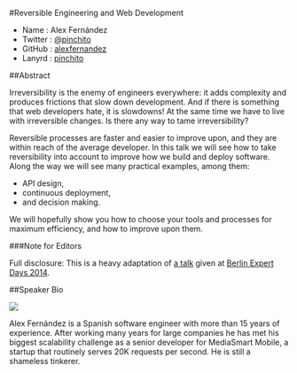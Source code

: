 #Reversible Engineering and Web Development

* Name      : Alex Fernández
* Twitter   : [@pinchito][]
* GitHub    : [alexfernandez][]
* Lanyrd    : [pinchito][]

##Abstract

Irreversibility is the enemy of engineers everywhere: it adds complexity and produces frictions
that slow down development. And if there is something that web developers hate, it is slowdowns!
At the same time we have to live with irreversible changes.
Is there any way to tame irreversibility?

Reversible processes are faster and easier to improve upon, and they are within reach of the average developer.
In this talk we will see how to take reversibility into account
to improve how we build and deploy software.
Along the way we will see many practical examples, among them:

* API design,
* continuous deployment,
* and decision making.

We will hopefully show you how to choose your tools and processes
for maximum efficiency, and how to improve upon them.

###Note for Editors

Full disclosure: 
This is a heavy adaptation of [a talk](http://slides.com/alexfernandez/reversible-engineering)
given at [Berlin Expert Days 2014](http://bed-con.org/2014/talks/Reversible-Engineering-Going-Back-in-Time).

##Speaker Bio

![](https://raw.github.com/cascadiajs/2014.cascadiajs.com/master/images/alexfernandez.png)

Alex Fernández is a Spanish software engineer with more than 15 years of experience.
After working many years for large companies he has met his biggest scalability challenge
as a senior developer for MediaSmart Mobile,
a startup that routinely serves 20K requests per second.
He is still a shameless tinkerer.

[@pinchito]:http://twitter.com/pinchito
[alexfernandez]:http://github.com/alexfernandez
[pinchito]:http://lanyrd.com/profile/pinchito/

